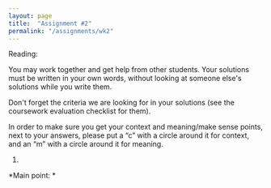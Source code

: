 ```yaml
---
layout: page
title:  "Assignment #2"
permalink: "/assignments/wk2"
---
```


Reading: 

You may work together and get help from other students. Your solutions must be written in your own words, without looking at someone else's solutions while
you write them.

Don't forget the criteria we are looking for in your solutions (see the coursework evaluation checklist for them).

In order to make sure you get your context and meaning/make sense points,
next to your answers, please put a “c” with a circle around it for context,
and an “m” with a circle around it for meaning.

1. 
*Main point: *


